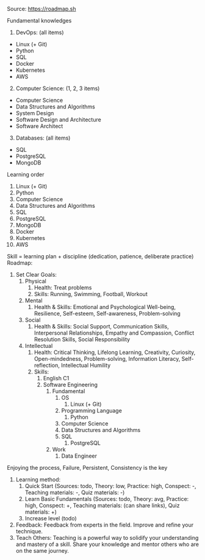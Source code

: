 Source: https://roadmap.sh

Fundamental knowledges
1) DevOps: (all items)
- Linux (+ Git)
- Python
- SQL
- Docker
- Kubernetes
- AWS
2) Computer Science: (1, 2, 3 items)
- Computer Science
- Data Structures and Algorithms
- System Design
- Software Design and Architecture
- Software Architect
3) Databases: (all items)
- SQL
- PostgreSQL
- MongoDB

Learning order
1) Linux (+ Git)
2) Python
3) Computer Science
4) Data Structures and Algorithms
5) SQL
6) PostgreSQL
7) MongoDB
8) Docker
9) Kubernetes
10) AWS




Skill = learning plan + discipline (dedication, patience, deliberate practice) 
Roadmap:
1. Set Clear Goals:
    1. Physical
        1. Health: Treat problems 
        2. Skills: Running, Swimming, Football, Workout
    2. Mental
        1. Health & Skills: Emotional and Psychological Well-being, Resilience, Self-esteem, Self-awareness, Problem-solving
    3. Social
        1. Health & Skills: Social Support, Communication Skills, Interpersonal Relationships, Empathy and Compassion, Conflict Resolution Skills, Social Responsibility
    4. Intellectual
        1. Health: Critical Thinking, Lifelong Learning, Creativity, Curiosity, Open-mindedness, Problem-solving, Information Literacy, Self-reflection, Intellectual Humility
        2. Skills:
            1. English С1
            2. Software Engineering
                1. Fundamental 
                    1. OS
                        1. Linux (+ Git)
                    2. Programming Language
                        1. Python
                    3. Computer Science
                    4. Data Structures and Algorithms
                    5. SQL
                        1. PostgreSQL
                2. Work
                    1. Data Engineer

Enjoying the process, Failure, Persistent, Consistency is the key
1. Learning method:
    1. Quick Start (Sources: todo, Theory: low, Practice: high, Conspect: -, Teaching materials: -, Quiz materials: -)
    2. Learn Basic Fundamentals (Sources: todo, Theory: avg, Practice: high, Conspect: +, Teaching materials: (can share links), Quiz materials: +)
    3. Increase level (todo)
2. Feedback: Feedback from experts in the field. Improve and refine your technique.
3. Teach Others: Teaching is a powerful way to solidify your understanding and mastery of a skill. Share your knowledge and mentor others who are on the same journey.

